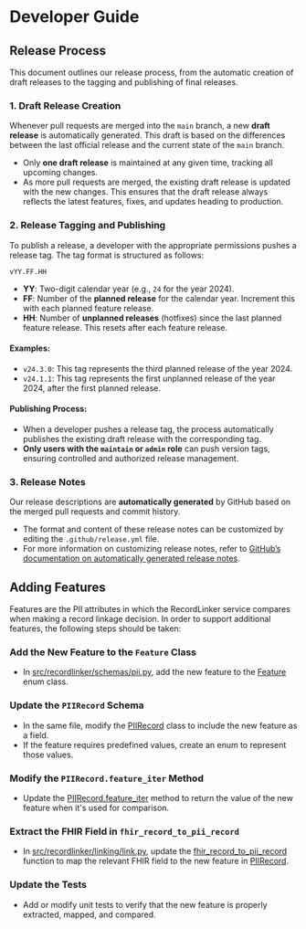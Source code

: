 # Developer Guide

## Release Process

This document outlines our release process, from the automatic creation of draft releases to the tagging and publishing of final releases.

### 1. Draft Release Creation

Whenever pull requests are merged into the `main` branch, a new **draft release** is automatically generated. This draft is based on the differences between the last official release and the current state of the `main` branch.

- Only **one draft release** is maintained at any given time, tracking all upcoming changes.
- As more pull requests are merged, the existing draft release is updated with the new changes. This ensures that the draft release always reflects the latest features, fixes, and updates heading to production.

### 2. Release Tagging and Publishing

To publish a release, a developer with the appropriate permissions pushes a release tag. The tag format is structured as follows:

`vYY.FF.HH`

- **YY**: Two-digit calendar year (e.g., `24` for the year 2024).
- **FF**: Number of the **planned release** for the calendar year. Increment this with each planned feature release.
- **HH**: Number of **unplanned releases** (hotfixes) since the last planned feature release. This resets after each feature release.

#### Examples:

- `v24.3.0`: This tag represents the third planned release of the year 2024.
- `v24.1.1`: This tag represents the first unplanned release of the year 2024, after the first planned release.

#### Publishing Process:
- When a developer pushes a release tag, the process automatically publishes the existing draft release with the corresponding tag.
- **Only users with the `maintain` or `admin` role** can push version tags, ensuring controlled and authorized release management.

### 3. Release Notes

Our release descriptions are **automatically generated** by GitHub based on the merged pull requests and commit history.

- The format and content of these release notes can be customized by editing the `.github/release.yml` file.
- For more information on customizing release notes, refer to [GitHub’s documentation on automatically generated release notes](https://docs.github.com/en/repositories/releasing-projects-on-github/automatically-generated-release-notes).


## Adding Features

Features are the PII attributes in which the RecordLinker service compares when
making a record linkage decision. In order to support additional features, the
following steps should be taken:

### Add the New Feature to the `Feature` Class
- In [src/recordlinker/schemas/pii.py](https://github.com/CDCgov/RecordLinker/blob/a672d2b6409cbd1a08f729d94fba5692f57f6fc6/src/recordlinker/schemas/pii.py), add the new feature to the [Feature](https://github.com/CDCgov/RecordLinker/blob/a672d2b6409cbd1a08f729d94fba5692f57f6fc6/src/recordlinker/schemas/pii.py#L12C7-L12C14) enum class.

### Update the `PIIRecord` Schema
- In the same file, modify the [PIIRecord](https://github.com/CDCgov/RecordLinker/blob/c85f555e5da91d54eb8c51e3bdf0789d1e204b2f/src/recordlinker/schemas/pii.py#L97) class to include the new feature as a field.
- If the feature requires predefined values, create an enum to represent those values.

### Modify the `PIIRecord.feature_iter` Method
- Update the [PIIRecord.feature_iter](https://github.com/CDCgov/RecordLinker/blob/a672d2b6409cbd1a08f729d94fba5692f57f6fc6/src/recordlinker/schemas/pii.py#L246) method to return the value of the new feature when it's used for comparison.

### Extract the FHIR Field in `fhir_record_to_pii_record`
- In [src/recordlinker/linking/link.py](https://github.com/CDCgov/RecordLinker/blob/e8a64407b6e8564595cad6380d5291e9f5c959e3/src/recordlinker/parsers/fhir.py), update the [fhir_record_to_pii_record](https://github.com/CDCgov/RecordLinker/blob/e8a64407b6e8564595cad6380d5291e9f5c959e3/src/recordlinker/parsers/fhir.py#L12) function to map the relevant FHIR field to the new feature in [PIIRecord](https://github.com/CDCgov/RecordLinker/blob/e8a64407b6e8564595cad6380d5291e9f5c959e3/src/recordlinker/schemas/pii.py#L141).

### Update the Tests
- Add or modify unit tests to verify that the new feature is properly extracted, mapped, and compared. 
